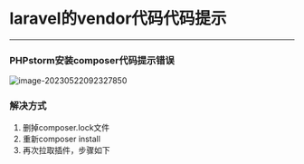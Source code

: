 # laravel的vendor代码代码提示

---
### PHPstorm安装composer代码提示错误

![image-20230522092327850](https://gitlab.com/loveagri/pic/-/raw/main/2023-05-22/09/image-20230522092327850_20230522092329.png)

### 解决方式

1. 删掉composer.lock文件
2. 重新composer install
3. 再次拉取插件，步骤如下

